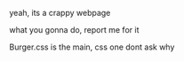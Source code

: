 yeah, its a crappy webpage

what you gonna do, report me for it 

Burger.css is the main, css one dont ask why 
